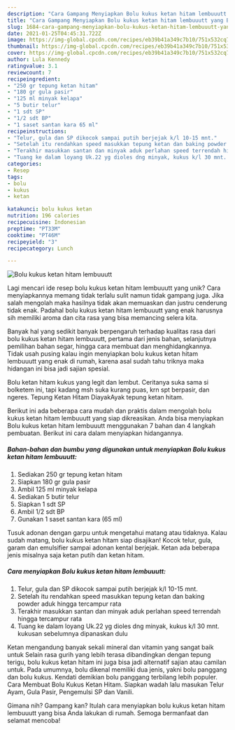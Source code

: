 ```yaml
---
description: "Cara Gampang Menyiapkan Bolu kukus ketan hitam lembuuutt yang Bikin Ngiler"
title: "Cara Gampang Menyiapkan Bolu kukus ketan hitam lembuuutt yang Bikin Ngiler"
slug: 1684-cara-gampang-menyiapkan-bolu-kukus-ketan-hitam-lembuuutt-yang-bikin-ngiler
date: 2021-01-25T04:45:31.722Z
image: https://img-global.cpcdn.com/recipes/eb39b41a349c7b10/751x532cq70/bolu-kukus-ketan-hitam-lembuuutt-foto-resep-utama.jpg
thumbnail: https://img-global.cpcdn.com/recipes/eb39b41a349c7b10/751x532cq70/bolu-kukus-ketan-hitam-lembuuutt-foto-resep-utama.jpg
cover: https://img-global.cpcdn.com/recipes/eb39b41a349c7b10/751x532cq70/bolu-kukus-ketan-hitam-lembuuutt-foto-resep-utama.jpg
author: Lula Kennedy
ratingvalue: 3.1
reviewcount: 7
recipeingredient:
- "250 gr tepung ketan hitam"
- "180 gr gula pasir"
- "125 ml minyak kelapa"
- "5 butir telur"
- "1 sdt SP"
- "1/2 sdt BP"
- "1 saset santan kara 65 ml"
recipeinstructions:
- "Telur, gula dan SP dikocok sampai putih berjejak k/l 10-15 mnt."
- "Setelah itu rendahkan speed masukkan tepung ketan dan baking powder aduk hingga tercampur rata"
- "Terakhir masukkan santan dan minyak aduk perlahan speed terrendah hingga tercampur rata"
- "Tuang ke dalam loyang Uk.22 yg dioles dng minyak, kukus k/l 30 mnt. kukusan sebelumnya dipanaskan dulu"
categories:
- Resep
tags:
- bolu
- kukus
- ketan

katakunci: bolu kukus ketan 
nutrition: 196 calories
recipecuisine: Indonesian
preptime: "PT33M"
cooktime: "PT46M"
recipeyield: "3"
recipecategory: Lunch

---
```



![Bolu kukus ketan hitam lembuuutt](https://img-global.cpcdn.com/recipes/eb39b41a349c7b10/751x532cq70/bolu-kukus-ketan-hitam-lembuuutt-foto-resep-utama.jpg)

Lagi mencari ide resep bolu kukus ketan hitam lembuuutt yang unik? Cara menyiapkannya memang tidak terlalu sulit namun tidak gampang juga. Jika salah mengolah maka hasilnya tidak akan memuaskan dan justru cenderung tidak enak. Padahal bolu kukus ketan hitam lembuuutt yang enak harusnya sih memiliki aroma dan cita rasa yang bisa memancing selera kita.

Banyak hal yang sedikit banyak berpengaruh terhadap kualitas rasa dari bolu kukus ketan hitam lembuuutt, pertama dari jenis bahan, selanjutnya pemilihan bahan segar, hingga cara membuat dan menghidangkannya. Tidak usah pusing kalau ingin menyiapkan bolu kukus ketan hitam lembuuutt yang enak di rumah, karena asal sudah tahu triknya maka hidangan ini bisa jadi sajian spesial.

Bolu ketan hitam kukus yang legit dan lembut. Ceritanya suka sama si bolketem ini, tapi kadang msh suka kurang puas, krn spt berpasir, dan ngeres. Tepung Ketan Hitam DiayakAyak tepung ketan hitam.


Berikut ini ada beberapa cara mudah dan praktis dalam mengolah bolu kukus ketan hitam lembuuutt yang siap dikreasikan. Anda bisa menyiapkan Bolu kukus ketan hitam lembuuutt menggunakan 7 bahan dan 4 langkah pembuatan. Berikut ini cara dalam menyiapkan hidangannya.

<!--inarticleads1-->

##### Bahan-bahan dan bumbu yang digunakan untuk menyiapkan Bolu kukus ketan hitam lembuuutt:

1. Sediakan 250 gr tepung ketan hitam
1. Siapkan 180 gr gula pasir
1. Ambil 125 ml minyak kelapa
1. Sediakan 5 butir telur
1. Siapkan 1 sdt SP
1. Ambil 1/2 sdt BP
1. Gunakan 1 saset santan kara (65 ml)


Tusuk adonan dengan garpu untuk mengetahui matang atau tidaknya. Kalau sudah matang, bolu kukus ketan hitam siap disajikan! Kocok telur, gula, garam dan emulsifier sampai adonan kental berjejak. Ketan ada beberapa jenis misalnya saja ketan putih dan ketan hitam. 

<!--inarticleads2-->

##### Cara menyiapkan Bolu kukus ketan hitam lembuuutt:

1. Telur, gula dan SP dikocok sampai putih berjejak k/l 10-15 mnt.
1. Setelah itu rendahkan speed masukkan tepung ketan dan baking powder aduk hingga tercampur rata
1. Terakhir masukkan santan dan minyak aduk perlahan speed terrendah hingga tercampur rata
1. Tuang ke dalam loyang Uk.22 yg dioles dng minyak, kukus k/l 30 mnt. kukusan sebelumnya dipanaskan dulu


Ketan mengandung banyak sekali mineral dan vitamin yang sangat baik untuk Selain rasa gurih yang lebih terasa dibandingkan dengan tepung terigu, bolu kukus ketan hitam ini juga bisa jadi alternatif sajian atau camilan untuk. Pada umumnya, bolu dikenal memiliki dua jenis, yakni bolu panggang dan bolu kukus. Kendati demikian bolu panggang terbilang lebih populer. Cara Membuat Bolu Kukus Ketan Hitam. Siapkan wadah lalu masukan Telur Ayam, Gula Pasir, Pengemulsi SP dan Vanili. 

Gimana nih? Gampang kan? Itulah cara menyiapkan bolu kukus ketan hitam lembuuutt yang bisa Anda lakukan di rumah. Semoga bermanfaat dan selamat mencoba!
